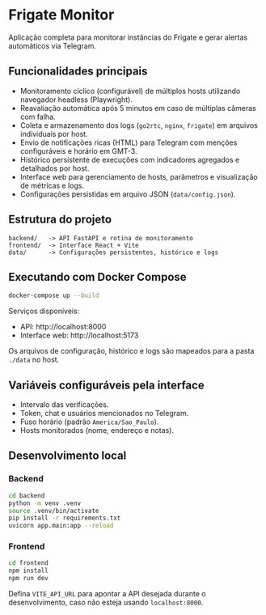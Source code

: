 # Frigate Monitor

Aplicação completa para monitorar instâncias do Frigate e gerar alertas automáticos via Telegram.

## Funcionalidades principais

- Monitoramento cíclico (configurável) de múltiplos hosts utilizando navegador headless (Playwright).
- Reavaliação automática após 5 minutos em caso de múltiplas câmeras com falha.
- Coleta e armazenamento dos logs (`go2rtc`, `nginx`, `frigate`) em arquivos individuais por host.
- Envio de notificações ricas (HTML) para Telegram com menções configuráveis e horário em GMT-3.
- Histórico persistente de execuções com indicadores agregados e detalhados por host.
- Interface web para gerenciamento de hosts, parâmetros e visualização de métricas e logs.
- Configurações persistidas em arquivo JSON (`data/config.json`).

## Estrutura do projeto

```
backend/   -> API FastAPI e rotina de monitoramento
frontend/  -> Interface React + Vite
data/      -> Configurações persistentes, histórico e logs
```

## Executando com Docker Compose

```bash
docker-compose up --build
```

Serviços disponíveis:

- API: http://localhost:8000
- Interface web: http://localhost:5173

Os arquivos de configuração, histórico e logs são mapeados para a pasta `./data` no host.

## Variáveis configuráveis pela interface

- Intervalo das verificações.
- Token, chat e usuários mencionados no Telegram.
- Fuso horário (padrão `America/Sao_Paulo`).
- Hosts monitorados (nome, endereço e notas).

## Desenvolvimento local

### Backend

```bash
cd backend
python -m venv .venv
source .venv/bin/activate
pip install -r requirements.txt
uvicorn app.main:app --reload
```

### Frontend

```bash
cd frontend
npm install
npm run dev
```

Defina `VITE_API_URL` para apontar a API desejada durante o desenvolvimento, caso não esteja usando `localhost:8000`.
